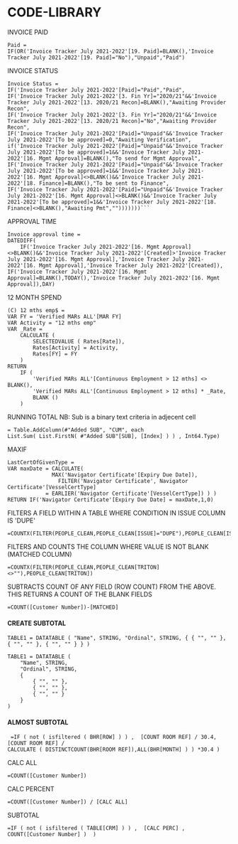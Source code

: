 # CODE-LIBRARY




INVOICE PAID
```
Paid = 
IF(OR('Invoice Tracker July 2021-2022'[19. Paid]=BLANK(),'Invoice Tracker July 2021-2022'[19. Paid]="No"),"Unpaid","Paid")
``` 

INVOICE STATUS
```
Invoice Status = 
IF('Invoice Tracker July 2021-2022'[Paid]="Paid","Paid",
IF('Invoice Tracker July 2021-2022'[3. Fin Yr]="2020/21"&&'Invoice Tracker July 2021-2022'[13. 2020/21 Recon]=BLANK(),"Awaiting Provider Recon",
IF('Invoice Tracker July 2021-2022'[3. Fin Yr]="2020/21"&&'Invoice Tracker July 2021-2022'[13. 2020/21 Recon]="No","Awaiting Provider Recon",
IF('Invoice Tracker July 2021-2022'[Paid]="Unpaid"&&'Invoice Tracker July 2021-2022'[To be approved]=0,"Awaiting Verification",
if('Invoice Tracker July 2021-2022'[Paid]="Unpaid"&&'Invoice Tracker July 2021-2022'[To be approved]=1&&'Invoice Tracker July 2021-2022'[16. Mgmt Approval]=BLANK(),"To send for Mgmt Approval",
IF('Invoice Tracker July 2021-2022'[Paid]="Unpaid"&&'Invoice Tracker July 2021-2022'[To be approved]=1&&'Invoice Tracker July 2021-2022'[16. Mgmt Approval]<>BLANK()&&'Invoice Tracker July 2021-2022'[18. Finance]=BLANK(),"To be sent to Finance",
IF('Invoice Tracker July 2021-2022'[Paid]="Unpaid"&&'Invoice Tracker July 2021-2022'[16. Mgmt Approval]<>BLANK()&&'Invoice Tracker July 2021-2022'[To be approved]=1&&'Invoice Tracker July 2021-2022'[18. Finance]<>BLANK(),"Awaiting Pmt","")))))))```
```



APPROVAL TIME
```
Invoice approval time = 
DATEDIFF(
    IF('Invoice Tracker July 2021-2022'[16. Mgmt Approval]<>BLANK()&&'Invoice Tracker July 2021-2022'[Created]>'Invoice Tracker July 2021-2022'[16. Mgmt Approval],'Invoice Tracker July 2021-2022'[16. Mgmt Approval],'Invoice Tracker July 2021-2022'[Created]),
IF('Invoice Tracker July 2021-2022'[16. Mgmt Approval]=BLANK(),TODAY(),'Invoice Tracker July 2021-2022'[16. Mgmt Approval]),DAY)
```

12 MONTH SPEND
```
(C) 12 mths emp$ = 
VAR FY = 'Verified MARs ALL'[MAR FY]
VAR Activity = "12 mths emp"
VAR _Rate =
    CALCULATE (
        SELECTEDVALUE ( Rates[Rate]),
        Rates[Activity] = Activity,
        Rates[FY] = FY
    )
RETURN
    IF (
        'Verified MARs ALL'[Continuous Employment > 12 mths] <> BLANK(),
        'Verified MARs ALL'[Continuous Employment > 12 mths] * _Rate,
        BLANK ()
    )
```

RUNNING TOTAL NB: Sub is a binary text criteria in adjecent cell
```DAX
= Table.AddColumn(#"Added SUB", "CUM", each 
List.Sum( List.FirstN( #"Added SUB"[SUB], [Index] ) ) , Int64.Type)
```

MAXIF
```DAX
LastCertOfGivenType = 
VAR maxDate = CALCULATE(
              MAX('Navigator Certificate'[Expiry Due Date]),
                FILTER('Navigator Certificate', Navigator Certificate'[VesselCertType] 
		    = EARLIER('Navigator Certificate'[VesselCertType]) ) )
RETURN IF('Navigator Certificate'[Expiry Due Date] = maxDate,1,0)
```
FILTERS A FIELD WITHIN A TABLE WHERE CONDITION IN ISSUE COLUMN IS 'DUPE'
```DAX
=COUNTX(FILTER(PEOPLE_CLEAN,PEOPLE_CLEAN[ISSUE]="DUPE"),PEOPLE_CLEAN[ISSUE])
```
FILTERS AND COUNTS THE COLUMN WHERE VALUE IS NOT BLANK (MATCHED COLUMN)
```
=COUNTX(FILTER(PEOPLE_CLEAN,PEOPLE_CLEAN[TRITON]<>""),PEOPLE_CLEAN[TRITON])
```
SUBTRACTS COUNT OF ANY FIELD (ROW COUNT) FROM THE ABOVE. THIS RETURNS A COUNT OF THE BLANK FIELDS
```
=COUNT([Customer Number])-[MATCHED]
```

#### CREATE SUBTOTAL
```DAX
TABLE1 = DATATABLE ( "Name", STRING, "Ordinal", STRING, { { "", "" },  { "", "" }, { "", "" } } )
```

```DAX
TABLE1 = DATATABLE (
    "Name", STRING,
    "Ordinal", STRING,
    {
        { "", "" },
        { "", "" },
        { "", "" }
    }
)
```

#### ALMOST SUBTOTAL   
```DAX
 =IF ( not ( isfiltered ( BHR[ROW] ) ) ,  [COUNT ROOM REF] / 30.4,  [COUNT ROOM REF] /  
CALCULATE ( DISTINCTCOUNT(BHR[ROOM REF]),ALL(BHR[MONTH] ) ) *30.4 )	
```

CALC ALL
```
=COUNT([Customer Number])
```

CALC PERCENT
```
=COUNT([Customer Number]) / [CALC ALL]
```

SUBTOTAL
```
=IF ( not ( isfiltered ( TABLE[CRM] ) ) ,  [CALC PERC] , COUNT([Customer Number] )  )
```
